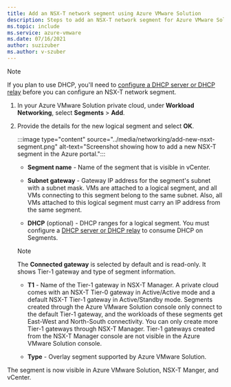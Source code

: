 ```yaml
---
title: Add an NSX-T network segment using Azure VMware Solution
description: Steps to add an NSX-T network segment for Azure VMware Solution in the Azure portal.
ms.topic: include
ms.service: azure-vmware
ms.date: 07/16/2021
author: suzizuber
ms.author: v-szuber
---
```


<!-- Used in configure-dhcp-azure-vmware-solution.md and tutorial-nsx-t-network-segment.md -->


>[!NOTE]
>If you plan to use DHCP, you'll need to [configure a DHCP server or DHCP relay](../configure-dhcp-azure-vmware-solution.md) before you can configure an NSX-T network segment. 

1. In your Azure VMware Solution private cloud, under **Workload Networking**, select **Segments** > **Add**. 

2. Provide the details for the new logical segment and select **OK**.

   :::image type="content" source="../media/networking/add-new-nsxt-segment.png" alt-text="Screenshot showing how to add a new NSX-T segment in the Azure portal.":::

   - **Segment name** - Name of the segment that is visible in vCenter.

   - **Subnet gateway** - Gateway IP address for the segment's subnet with a subnet mask. VMs are attached to a logical segment, and all VMs connecting to this segment belong to the same subnet.  Also, all VMs attached to this logical segment must carry an IP address from the same segment.

   - **DHCP** (optional) - DHCP ranges for a logical segment. You must configure a [DHCP server or DHCP relay](../configure-dhcp-azure-vmware-solution.md) to consume DHCP on Segments.    

   >[!NOTE]
   >The **Connected gateway** is selected by default and is read-only.  It shows Tier-1 gateway and type of segment information. 
   >
   >- **T1** - Name of the Tier-1 gateway in NSX-T Manager. A private cloud comes with an NSX-T Tier-0 gateway in Active/Active mode and a default NSX-T Tier-1 gateway in Active/Standby mode.  Segments created through the Azure VMware Solution console only connect to the default Tier-1 gateway, and the workloads of these segments get East-West and North-South connectivity. You can only create more Tier-1 gateways through NSX-T Manager. Tier-1 gateways created from the NSX-T Manager console are not visible in the Azure VMware Solution console. 
   >
   >- **Type** - Overlay segment supported by Azure VMware Solution.

The segment is now visible in Azure VMware Solution, NSX-T Manger, and vCenter.
